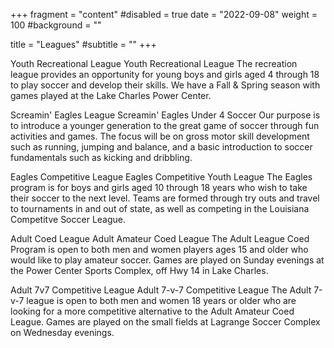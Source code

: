 +++
fragment = "content"
#disabled = true
date = "2022-09-08"
weight = 100
#background = ""

title = "Leagues"
#subtitle = ""
+++


Youth Recreational League
Youth Recreational League
The recreation league provides an opportunity for young boys and girls aged 4 through 18 to play soccer and develop their skills. We have a Fall & Spring season with games played at the Lake Charles Power Center.

Screamin' Eagles League
Screamin' Eagles Under 4 Soccer
Our purpose is to introduce a younger generation to the great game of soccer through fun activities and games. The focus will be on gross motor skill development such as running, jumping and balance, and a basic introduction to soccer fundamentals such as kicking and dribbling.

Eagles Competitive League
Eagles Competitive Youth League
The Eagles program is for boys and girls aged 10 through 18 years who wish to take their soccer to the next level. Teams are formed through try outs and travel to tournaments in and out of state, as well as competing in the Louisiana Competitve Soccer League.

Adult Coed League
Adult Amateur Coed League
The Adult League Coed Program is open to both men and women players ages 15 and older who would like to play amateur soccer. Games are played on Sunday evenings at the Power Center Sports Complex, off Hwy 14 in Lake Charles.

Adult 7v7 Competitive League
Adult 7-v-7 Competitive League
The Adult 7-v-7 league is open to both men and women 18 years or older who are looking for a more competitive alternative to the Adult Amateur Coed League. Games are played on the small fields at Lagrange Soccer Complex on Wednesday evenings.
